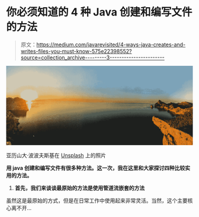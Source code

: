 # 你必须知道的 4 种 Java 创建和编写文件的方法

> 原文：<https://medium.com/javarevisited/4-ways-java-creates-and-writes-files-you-must-know-575e22398552?source=collection_archive---------3----------------------->

![](img/a42368cce60fce0f41052242484eacd5.png)

亚历山大·波波夫斯基在 [Unsplash](https://unsplash.com?utm_source=medium&utm_medium=referral) 上的照片

**用 java 创建和编写文件有很多种方法。这一次，我在这里和大家探讨四种比较实用的方法。**

1.  **首先，我们来谈谈最原始的方法是使用管道流嵌套的方法**

虽然这是最原始的方式，但是在日常工作中使用起来非常灵活。当然，这个主要核心离不开…